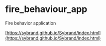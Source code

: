 # fire_behaviour_app
Fire behavior application

[https://sybrand.github.io/Sybrand/index.html](https://sybrand.github.io/Sybrand/index.html)